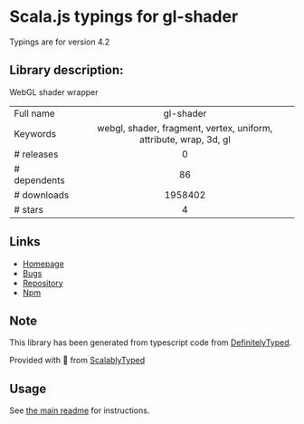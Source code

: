 
# Scala.js typings for gl-shader

Typings are for version 4.2

## Library description:
WebGL shader wrapper

|                    |                 |
| ------------------ | :-------------: |
| Full name          | gl-shader |
| Keywords           | webgl, shader, fragment, vertex, uniform, attribute, wrap, 3d, gl |
| # releases         | 0 |
| # dependents       | 86 |
| # downloads        | 1958402 |
| # stars            | 4 |

## Links
- [Homepage](https://github.com/stackgl/gl-shader#readme)
- [Bugs](https://github.com/stackgl/gl-shader/issues)
- [Repository](https://github.com/stackgl/gl-shader)
- [Npm](https://www.npmjs.com/package/gl-shader)
    


## Note
This library has been generated from typescript code from [DefinitelyTyped](https://definitelytyped.org).

Provided with :purple_heart: from [ScalablyTyped](https://github.com/oyvindberg/ScalablyTyped)

## Usage
See [the main readme](../../readme.md) for instructions.


